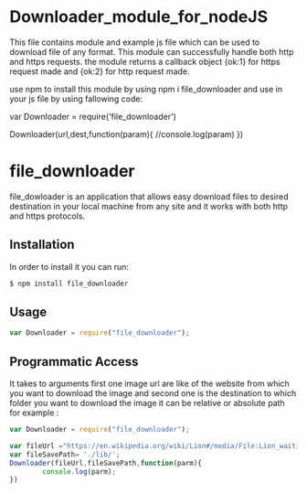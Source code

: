 # Downloader_module_for_nodeJS
This file contains module and example js file which can be used to download file of any format.
This module can successfully handle both http and https requests.
the module returns a callback object {ok:1} for https request made and {ok:2} for http request made.



use npm to install this module by using npm i file_downloader
and use in your js file by using fallowing code:

var Downloader = require('file_downloader')

Downloader(url,dest,function(param){
//console.log(param)
})

file_downloader
=========

file_dowloader is an application that allows easy download files to desired destination in your local machine
from any site and it works with both http and https protocols.

Installation
------------

In order to install it you can run:

```sh
$ npm install file_downloader
```

Usage
-----
```javascript
var Downloader = require("file_downloader");
```

Programmatic Access
-------------------

It takes to arguments first one image url are like of the website from which
you want to download the image and second one is the destination to which folder
you want to download the image it can be relative or absolute path
for example :

```javascript
var Downloader = require("file_downloader");

var fileUrl ="https://en.wikipedia.org/wiki/Lion#/media/File:Lion_waiting_in_Namibia.jpg";
var fileSavePath= './lib/';
Downloader(fileUrl,fileSavePath,function(parm){
        console.log(parm);
})
```
